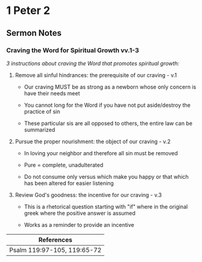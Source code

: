 # 1 Peter 2

## Sermon Notes

### Craving the Word for Spiritual Growth vv.1-3

_3 instructions about craving the Word that promotes spiritual growth:_

1. Remove all sinful hindrances: the prerequisite of our craving - v.1

    - Our craving MUST be as strong as a newborn whose only concern is have their needs meet

    - You cannot long for the Word if you have not put aside/destroy the practice of sin

    - These particular sis are all opposed to others, the entire law can be summarized

1. Pursue the proper nourishment: the object of our craving - v.2

    - In loving your neighbor and therefore all sin must be removed

    - Pure = complete, unadulterated

    - Do not consume only versus which make you happy or that which has been altered for easier listening

1. Review God's goodness: the incentive for our craving - v.3

    - This is a rhetorical question starting with "if" where in the original greek where the positive answer is assumed

    - Works as a reminder to provide an incentive

|References|
|-|
|Psalm 119:97-105, 119:65-72|